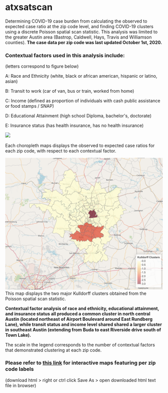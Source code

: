# atxsatscan
Determining COVID-19 case burden from calculating the observed to expected case ratio at the zip code level, and finding COVID-19 clusters using a discrete Poisson spatial scan statistic. This analysis was limited to the greater Austin area (Bastrop, Caldwell, Hays, Travis and Williamson counties). **The case data per zip code was last updated October 1st, 2020.**

### Contextual factors used in this analysis include:
(letters correspond to figure below)

A: Race and Ethnicity (white, black or african american, hispanic or latino, asian)

B: Transit to work (car of van, bus or train, worked from home)

C: Income (defined as proportion of individuals with cash public assistance or food stamps / SNAP)

D: Educational Attainment (high school Diploma, bachelor's, doctorate)

E: Insurance status (has health insurance, has no health insurance)

![](images/race,transit,income,education,insurance.png)

Each choropleth maps displays the observed to expected case ratios for each zip code, with respect to each contextual factor. 

![](images/Kulldorff.png)
This map displays the two major Kulldorff clusters obtained from the Poisson spatial scan statistic. 

**Contextual factor analysis of race and ethnicity, educational attainment, and insurance status all produced a common cluster in north central Austin (located northeast of Airport Boulevard around East Rundberg Lane), while transit status and income level shared shared a larger cluster in southeast Austin (extending from Buda to east Riverside drive south of Town Lake).** 

The scale in the legend corresponds to the number of contextual factors that demonstrated clustering at each zip code. 

### Please refer to [this link](./SpatialEpidemiology_SpatialScan.html) for interactive maps featuring per zip code labels 
(download html > right or ctrl click Save As > open downloaded html text file in browser)

